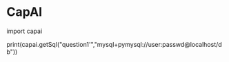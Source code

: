 # CapAI

import capai


print(capai.getSql("question1'","mysql+pymysql://user:passwd@localhost/db"))
